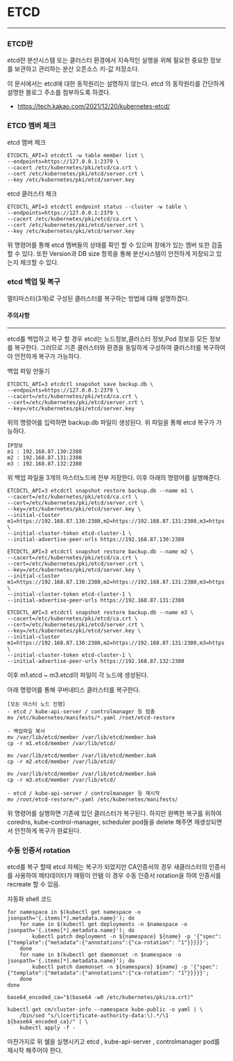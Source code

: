 # ETCD
- - -

### ETCD란

etcd란 분산시스템 또는 클러스터 환경에서 지속적인 실행을 위해 필요한 중요한 정보를 보관하고 관리하는 분산 오픈소스 키-값 저장소다.

이 문서에서는 etcd에 대한 동작원리는 설명하지 않는다.
etcd 의 동작원리를 간단하게 설명한 블로그 주소를 첨부하도록 하겠다.
- https://tech.kakao.com/2021/12/20/kubernetes-etcd/

### ETCD 멤버 체크

etcd 멤버 체크

	ETCDCTL_API=3 etcdctl -w table member list \
	--endpoints=https://127.0.0.1:2379 \
	--cacert /etc/kubernetes/pki/etcd/ca.crt \
	--cert /etc/kubernetes/pki/etcd/server.crt \
	--key /etc/kubernetes/pki/etcd/server.key
	
etcd 클러스터 체크
	
	ETCDCTL_API=3 etcdctl endpoint status --cluster -w table \
	--endpoints=https://127.0.0.1:2379 \
	--cacert /etc/kubernetes/pki/etcd/ca.crt \
	--cert /etc/kubernetes/pki/etcd/server.crt \
	--key /etc/kubernetes/pki/etcd/server.key


위 명령어를 통해 etcd 멤버들의 상태를 확인 할 수 있으며 장애가 있는 멤버 또한 검출 할 수 있다.
또한 Version과 DB size 항목을 통해 분산시스템이 안전하게 저장되고 있는지 체크할 수 있다.

### etcd 백업 및 복구

멀티마스터(3개)로 구성된 클러스터를 복구하는 방법에 대해 설명하겠다.

#### 주의사항
- - -
etcd를 백업하고 복구 할 경우 etcd는 노드정보,클러스터 정보,Pod 정보등 모든 정보를 복구한다.
그러므로 기존 클러스터와 환경을 동일하게 구성하여 클러스터를 복구하여야 안전하게 복구가 가능하다.

백업 파일 만들기

	ETCDCTL_API=3 etcdctl snapshot save backup.db \
	--endpoints=https://127.0.0.1:2379 \
	--cacert=/etc/kubernetes/pki/etcd/ca.crt \
	--cert=/etc/kubernetes/pki/etcd/server.crt \
	--key=/etc/kubernetes/pki/etcd/server.key

위의 명령어를 입력하면 backup.db 파일이 생성된다. 위 파일을 통해 etcd 복구가 가능하다.

	IP정보
	m1 : 192.168.87.130:2380
	m2 : 192.168.87.131:2380
	m3 : 192.168.87.132:2380

위 백업 파일을 3개의 마스터노드에 전부 저장한다. 이후 아래의 명령어를 실행해준다.

	ETCDCTL_API=3 etcdctl snapshot restore backup.db --name m1 \
	--cacert=/etc/kubernetes/pki/etcd/ca.crt \
	--cert=/etc/kubernetes/pki/etcd/server.crt \
	--key=/etc/kubernetes/pki/etcd/server.key \
	--initial-cluster m1=https://192.168.87.130:2380,m2=https://192.168.87.131:2380,m3=https://192.168.87.132:2380 \
	--initial-cluster-token etcd-cluster-1 \
	--initial-advertise-peer-urls https://192.168.87.130:2380

	ETCDCTL_API=3 etcdctl snapshot restore backup.db --name m2 \
	--cacert=/etc/kubernetes/pki/etcd/ca.crt \
	--cert=/etc/kubernetes/pki/etcd/server.crt \
	--key=/etc/kubernetes/pki/etcd/server.key \
	--initial-cluster m1=https://192.168.87.130:2380,m2=https://192.168.87.131:2380,m3=https://192.168.87.132:2380 \
	--initial-cluster-token etcd-cluster-1 \
	--initial-advertise-peer-urls https://192.168.87.131:2380

	ETCDCTL_API=3 etcdctl snapshot restore backup.db --name m3 \
	--cacert=/etc/kubernetes/pki/etcd/ca.crt \
	--cert=/etc/kubernetes/pki/etcd/server.crt \
	--key=/etc/kubernetes/pki/etcd/server.key \
	--initial-cluster m1=https://192.168.87.130:2380,m2=https://192.168.87.131:2380,m3=https://192.168.87.132:2380 \
	--initial-cluster-token etcd-cluster-1 \
	--initial-advertise-peer-urls https://192.168.87.132:2380

이후 m1.etcd ~ m3.etcd의 파일이 각 노드에 생성된다.

아래 명령어를 통해 쿠버네티스 클러스터를 복구한다.

	[모든 마스터 노드 진행]
	- etcd / kube-api-server / controlmanager 등 멈춤
	mv /etc/kubernetes/manifests/*.yaml /root/etcd-restore

	- 백업파일 복사
	mv /var/lib/etcd/member /var/lib/etcd/member.bak
	cp -r m1.etcd/member /var/lib/etcd/

	mv /var/lib/etcd/member /var/lib/etcd/member.bak
	cp -r m2.etcd/member /var/lib/etcd/

	mv /var/lib/etcd/member /var/lib/etcd/member.bak
	cp -r m3.etcd/member /var/lib/etcd/

	- etcd / kube-api-server / controlmanager 등 재시작
	mv /root/etcd-restore/*.yaml /etc/kubernetes/manifests/

위 명령어를 실행하면 기존에 있던 클러스터가 복구된다. 하지만 완벽한 복구를 위하여 coredns, kube-control-manager, scheduler pod들을 delete 해주면 재생성되면서 안전하게 복구가 완료된다.


### 수동 인증서 rotation

etcd를 복구 할때 etcd 자체는 복구가 되었지만 CA인증서의 경우 새클러스터의 인증서를 사용하여 메타데이터가 매핑이 안됌 이 경우 수동 인증서 rotation을 하여 인증서를 recreate 할 수 있음. 

자동화 shell 코드

	for namespace in $(kubectl get namespace -o jsonpath='{.items[*].metadata.name}'); do
		for name in $(kubectl get deployments -n $namespace -o jsonpath='{.items[*].metadata.name}'); do
			kubectl patch deployment -n ${namespace} ${name} -p '{"spec":{"template":{"metadata":{"annotations":{"ca-rotation": "1"}}}}}';
		done
		for name in $(kubectl get daemonset -n $namespace -o jsonpath='{.items[*].metadata.name}'); do
			kubectl patch daemonset -n ${namespace} ${name} -p '{"spec":{"template":{"metadata":{"annotations":{"ca-rotation": "1"}}}}}';
		done
	done

	base64_encoded_ca="$(base64 -w0 /etc/kubernetes/pki/ca.crt)"

	kubectl get cm/cluster-info --namespace kube-public -o yaml | \
		/bin/sed "s/\(certificate-authority-data:\).*/\1 ${base64_encoded_ca}/" | \
		kubectl apply -f -

마찬가지로 위 쉘을 실행시키고 etcd , kube-api-server , controlmanager pod를 재시작 해주어야 한다.